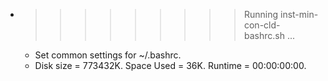 * >>>>>>>>> Running inst-min-con-cld-bashrc.sh ...
  * Set common settings for ~/.bashrc.
  * Disk size = 773432K. Space Used = 36K. Runtime = 00:00:00:00.
